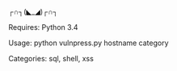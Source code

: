┌∩┐(◣_◢)┌∩┐

Requires: Python 3.4

Usage: python vulnpress.py hostname category

Categories: sql, shell, xss